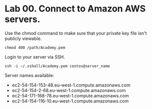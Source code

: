 # Lab 00. Connect to Amazon AWS servers.

Use the chmod command to make sure that your private key file isn't publicly viewable.
```
chmod 400 /path/Academy.pem
```

Login to your server via SSH.
```
ssh -i ~/.sshall/Academy.pem centos@server_name
```

Server names available:

* ec2-54-154-153-48.eu-west-1.compute.amazonaws.com
* ec2-54-154-2-68.eu-west-1.compute.amazonaws.com
* ec2-54-171-168-78.eu-west-1.compute.amazonaws.com
* ec2-54-154-116-10.eu-west-1.compute.amazonaws.com
